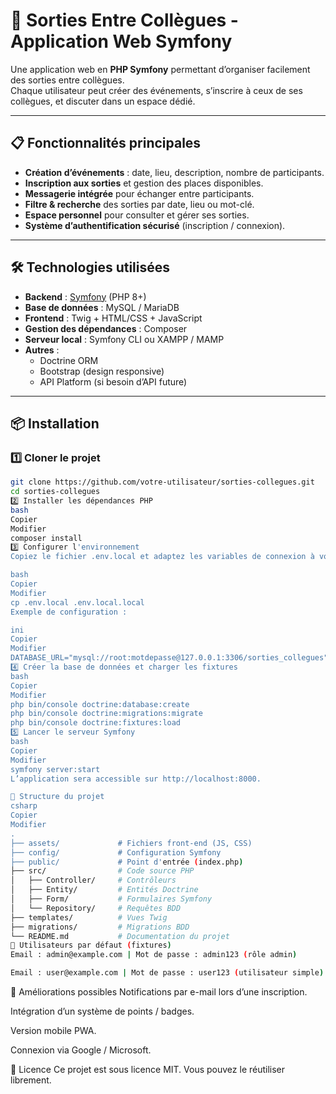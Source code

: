 # 🚀 Sorties Entre Collègues - Application Web Symfony

Une application web en **PHP Symfony** permettant d’organiser facilement des sorties entre collègues.  
Chaque utilisateur peut créer des événements, s’inscrire à ceux de ses collègues, et discuter dans un espace dédié.

---

## 📋 Fonctionnalités principales

- **Création d’événements** : date, lieu, description, nombre de participants.
- **Inscription aux sorties** et gestion des places disponibles.
- **Messagerie intégrée** pour échanger entre participants.
- **Filtre & recherche** des sorties par date, lieu ou mot-clé.
- **Espace personnel** pour consulter et gérer ses sorties.
- **Système d’authentification sécurisé** (inscription / connexion).

---

## 🛠️ Technologies utilisées

- **Backend** : [Symfony](https://symfony.com/) (PHP 8+)
- **Base de données** : MySQL / MariaDB
- **Frontend** : Twig + HTML/CSS + JavaScript
- **Gestion des dépendances** : Composer
- **Serveur local** : Symfony CLI ou XAMPP / MAMP
- **Autres** :
    - Doctrine ORM
    - Bootstrap (design responsive)
    - API Platform (si besoin d’API future)

---

## 📦 Installation

### 1️⃣ Cloner le projet
```bash
git clone https://github.com/votre-utilisateur/sorties-collegues.git
cd sorties-collegues
2️⃣ Installer les dépendances PHP
bash
Copier
Modifier
composer install
3️⃣ Configurer l'environnement
Copiez le fichier .env.local et adaptez les variables de connexion à votre base de données :

bash
Copier
Modifier
cp .env.local .env.local.local
Exemple de configuration :

ini
Copier
Modifier
DATABASE_URL="mysql://root:motdepasse@127.0.0.1:3306/sorties_collegues"
4️⃣ Créer la base de données et charger les fixtures
bash
Copier
Modifier
php bin/console doctrine:database:create
php bin/console doctrine:migrations:migrate
php bin/console doctrine:fixtures:load
5️⃣ Lancer le serveur Symfony
bash
Copier
Modifier
symfony server:start
L’application sera accessible sur http://localhost:8000.

📂 Structure du projet
csharp
Copier
Modifier
.
├── assets/             # Fichiers front-end (JS, CSS)
├── config/             # Configuration Symfony
├── public/             # Point d'entrée (index.php)
├── src/                # Code source PHP
│   ├── Controller/     # Contrôleurs
│   ├── Entity/         # Entités Doctrine
│   ├── Form/           # Formulaires Symfony
│   └── Repository/     # Requêtes BDD
├── templates/          # Vues Twig
├── migrations/         # Migrations BDD
└── README.md           # Documentation du projet
👤 Utilisateurs par défaut (fixtures)
Email : admin@example.com | Mot de passe : admin123 (rôle admin)

Email : user@example.com | Mot de passe : user123 (utilisateur simple)

```
📌 Améliorations possibles
Notifications par e-mail lors d’une inscription.

Intégration d’un système de points / badges.

Version mobile PWA.

Connexion via Google / Microsoft.

📜 Licence
Ce projet est sous licence MIT. Vous pouvez le réutiliser librement.